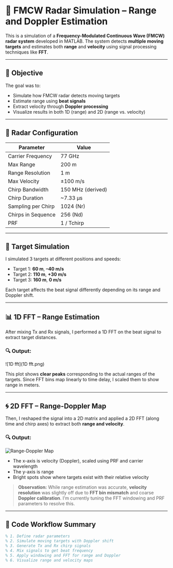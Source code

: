 # 📡 FMCW Radar Simulation – Range and Doppler Estimation

This is a simulation of a **Frequency-Modulated Continuous Wave (FMCW) radar system** developed in MATLAB. The system detects **multiple moving targets** and estimates both **range** and **velocity** using signal processing techniques like **FFT**.

---

## 🎯 Objective

The goal was to:
- Simulate how FMCW radar detects moving targets
- Estimate range using **beat signals**
- Extract velocity through **Doppler processing**
- Visualize results in both 1D (range) and 2D (range vs. velocity)

---

## 📐 Radar Configuration

| Parameter             | Value                 |
|----------------------|-----------------------|
| Carrier Frequency     | 77 GHz                |
| Max Range             | 200 m                 |
| Range Resolution      | 1 m                   |
| Max Velocity          | ±100 m/s              |
| Chirp Bandwidth       | 150 MHz (derived)     |
| Chirp Duration        | ~7.33 µs              |
| Sampling per Chirp    | 1024 (Nr)             |
| Chirps in Sequence    | 256 (Nd)              |
| PRF                   | 1 / Tchirp            |

---

## 🧪 Target Simulation

I simulated 3 targets at different positions and speeds:

- Target 1: **60 m**, **–40 m/s**
- Target 2: **110 m**, **+30 m/s**
- Target 3: **160 m**, **0 m/s**

Each target affects the beat signal differently depending on its range and Doppler shift.

---

## 📊 1D FFT – Range Estimation

After mixing Tx and Rx signals, I performed a 1D FFT on the beat signal to extract target distances.

### 🔍 Output:
![1D fft](1D fft.png)

This plot shows **clear peaks** corresponding to the actual ranges of the targets. Since FFT bins map linearly to time delay, I scaled them to show range in meters.

---

## 🌀 2D FFT – Range-Doppler Map

Then, I reshaped the signal into a 2D matrix and applied a 2D FFT (along time and chirp axes) to extract both **range and velocity**.

### 🔍 Output:
![Range-Doppler Map](images/range_doppler.png)

- The x-axis is velocity (Doppler), scaled using PRF and carrier wavelength
- The y-axis is range
- Bright spots show where targets exist with their relative velocity

> **Observation:** While range estimation was accurate, **velocity resolution** was slightly off due to **FFT bin mismatch** and coarse **Doppler calibration**. I’m currently tuning the FFT windowing and PRF parameters to resolve this.

---

## 📌 Code Workflow Summary

```matlab
% 1. Define radar parameters
% 2. Simulate moving targets with Doppler shift
% 3. Generate Tx and Rx chirp signals
% 4. Mix signals to get beat frequency
% 5. Apply windowing and FFT for range and Doppler
% 6. Visualize range and velocity maps
